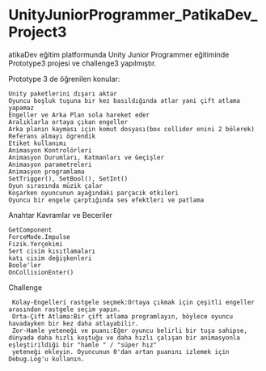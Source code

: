 # UnityJuniorProgrammer_PatikaDev_Project3
 atikaDev eğitim platformunda Unity Junior Programmer eğitiminde Prototype3 projesi ve challenge3 yapılmıştır.


 Prototype 3 de öğrenilen konular:

    Unity paketlerini dışarı aktar
    Oyuncu boşluk tuşuna bir kez basıldığında atlar yani çift atlama yapamaz
    Engeller ve Arka Plan sola hareket eder
    Aralıklarla ortaya çıkan engeller
    Arka planın kayması için komut dosyası(box collider enini 2 bölerek) 
    Referans almayı ögrendik
    Etiket kullanımı
    Animasyon Kontrolörleri
    Animasyon Durumları, Katmanları ve Geçişler
    Animasyon parametreleri
    Animasyon programlama
    SetTrigger(), SetBool(), SetInt()
    Oyun sırasında müzik çalar
    Koşarken oyuncunun ayağındaki parçacık etkileri
    Oyuncu bir engele çarptığında ses efektleri ve patlama
Anahtar Kavramlar ve Beceriler

    GetComponent
    ForceMode.Impulse
    Fizik.Yerçekimi
    Sert cisim kısıtlamaları
    katı cisim değişkenleri
    Boole'ler
    OnCollisionEnter()


 Challenge
                                                                                                                                                                                    
     Kolay-Engelleri rastgele seçmek:Ortaya çıkmak için çeşitli engeller arasından rastgele seçim yapın. 
     Orta-Çift Atlama:Bir çift atlama programlayın, böylece oyuncu havadayken bir kez daha atlayabilir. 
     Zor-Hamle yeteneği ve puanı:Eğer oyuncu belirli bir tuşa sahipse, dünyada daha hızlı koştuğu ve daha hızlı çalışan bir animasyonla eşleştirildiği bir "hamle " / "süper hız" 
     yeteneği ekleyin. Oyuncunun 0'dan artan puanını izlemek için Debug.Log'u kullanın.

